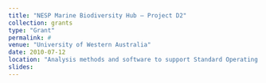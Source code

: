```yaml
---
title: "NESP Marine Biodiversity Hub – Project D2"
collection: grants
type: "Grant"
permalink: #
venue: "University of Western Australia"
date: 2010-07-12
location: "Analysis methods and software to support Standard Operating Procedures for survey design, condition assessment and trend detection"
slides:
---
```

